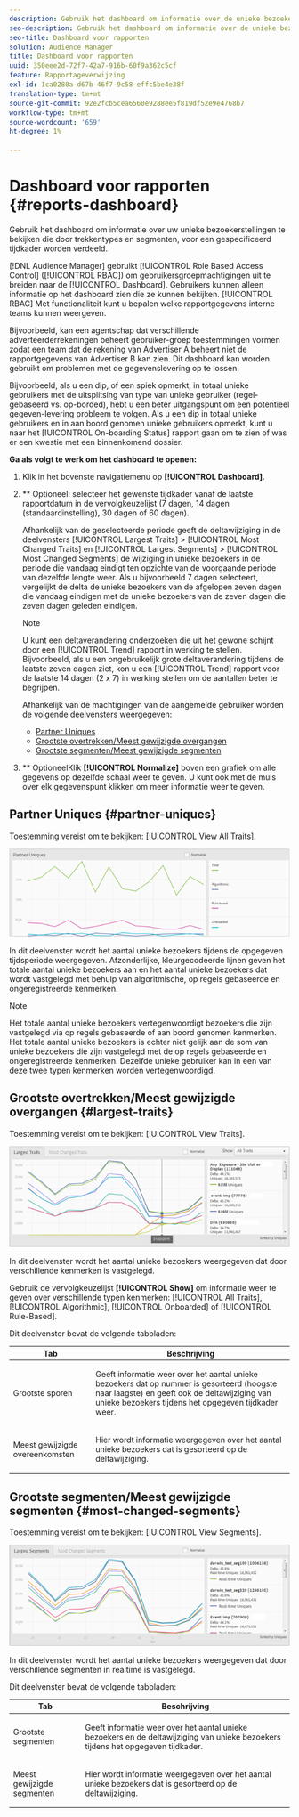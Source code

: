 ```yaml
---
description: Gebruik het dashboard om informatie over de unieke bezoekerscijfers van uw partners te bekijken die door trekkentypes en segmenten voor een gespecificeerd tijdkader worden verdeeld.
seo-description: Gebruik het dashboard om informatie over de unieke bezoekerscijfers van uw partners te bekijken die door trekkentypes en segmenten voor een gespecificeerd tijdkader worden verdeeld.
seo-title: Dashboard voor rapporten
solution: Audience Manager
title: Dashboard voor rapporten
uuid: 350eee2d-72f7-42a7-916b-60f9a362c5cf
feature: Rapportageverwijzing
exl-id: 1ca0280a-d67b-46f7-9c58-effc5be4e38f
translation-type: tm+mt
source-git-commit: 92e2fcb5cea6560e9288ee5f819df52e9e4768b7
workflow-type: tm+mt
source-wordcount: '659'
ht-degree: 1%

---
```


# Dashboard voor rapporten {#reports-dashboard}

Gebruik het dashboard om informatie over uw unieke bezoekerstellingen te bekijken die door trekkentypes en segmenten, voor een gespecificeerd tijdkader worden verdeeld.

<!-- 

c_dashboard.xml

 -->

[!DNL Audience Manager] gebruikt  [!UICONTROL Role Based Access Control] ([!UICONTROL RBAC]) om gebruikersgroepmachtigingen uit te breiden naar de  [!UICONTROL Dashboard]. Gebruikers kunnen alleen informatie op het dashboard zien die ze kunnen bekijken. [!UICONTROL RBAC] Met functionaliteit kunt u bepalen welke rapportgegevens interne teams kunnen weergeven.

Bijvoorbeeld, kan een agentschap dat verschillende adverteerderrekeningen beheert gebruiker-groep toestemmingen vormen zodat een team dat de rekening van Advertiser A beheert niet de rapportgegevens van Advertiser B kan zien. Dit dashboard kan worden gebruikt om problemen met de gegevenslevering op te lossen.

Bijvoorbeeld, als u een dip, of een spiek opmerkt, in totaal unieke gebruikers met de uitsplitsing van type van unieke gebruiker (regel-gebaseerd vs. op-borded), hebt u een beter uitgangspunt om een potentieel gegeven-levering probleem te volgen. Als u een dip in totaal unieke gebruikers en in aan boord genomen unieke gebruikers opmerkt, kunt u naar het [!UICONTROL On-boarding Status] rapport gaan om te zien of was er een kwestie met een binnenkomend dossier.

**Ga als volgt te werk om het dashboard te openen:**

1. Klik in het bovenste navigatiemenu op **[!UICONTROL Dashboard]**.
2. ** Optioneel: selecteer het gewenste tijdkader vanaf de laatste rapportdatum in de vervolgkeuzelijst (7 dagen, 14 dagen (standaardinstelling), 30 dagen of 60 dagen).

   Afhankelijk van de geselecteerde periode geeft de deltawijziging in de deelvensters [!UICONTROL Largest Traits] > [!UICONTROL Most Changed Traits] en [!UICONTROL Largest Segments] > [!UICONTROL Most Changed Segments] de wijziging in unieke bezoekers in de periode die vandaag eindigt ten opzichte van de voorgaande periode van dezelfde lengte weer. Als u bijvoorbeeld 7 dagen selecteert, vergelijkt de delta de unieke bezoekers van de afgelopen zeven dagen die vandaag eindigen met de unieke bezoekers van de zeven dagen die zeven dagen geleden eindigen.

   >[!NOTE]
   >
   >U kunt een deltaverandering onderzoeken die uit het gewone schijnt door een [!UICONTROL Trend] rapport in werking te stellen. Bijvoorbeeld, als u een ongebruikelijk grote deltaverandering tijdens de laatste zeven dagen ziet, kon u een [!UICONTROL Trend] rapport voor de laatste 14 dagen (2 x 7) in werking stellen om de aantallen beter te begrijpen.

   Afhankelijk van de machtigingen van de aangemelde gebruiker worden de volgende deelvensters weergegeven:

   * [Partner Uniques](../reporting/reports-dashboard.md#partner-uniques)
   * [Grootste overtrekken/Meest gewijzigde overgangen](../reporting/reports-dashboard.md#largest-traits)
   * [Grootste segmenten/Meest gewijzigde segmenten](../reporting/reports-dashboard.md#most-changed-segments)

3. ** OptioneelKlik  **[!UICONTROL Normalize]** boven een grafiek om alle gegevens op dezelfde schaal weer te geven. U kunt ook met de muis over elk gegevenspunt klikken om meer informatie weer te geven.

## Partner Uniques {#partner-uniques}

Toestemming vereist om te bekijken: [!UICONTROL View All Traits].

![](assets/partner_uniques.png)

In dit deelvenster wordt het aantal unieke bezoekers tijdens de opgegeven tijdsperiode weergegeven. Afzonderlijke, kleurgecodeerde lijnen geven het totale aantal unieke bezoekers aan en het aantal unieke bezoekers dat wordt vastgelegd met behulp van algoritmische, op regels gebaseerde en ongeregistreerde kenmerken.

>[!NOTE]
>
>Het totale aantal unieke bezoekers vertegenwoordigt bezoekers die zijn vastgelegd via op regels gebaseerde of aan boord genomen kenmerken. Het totale aantal unieke bezoekers is echter niet gelijk aan de som van unieke bezoekers die zijn vastgelegd met de op regels gebaseerde en ongeregistreerde kenmerken. Dezelfde unieke gebruiker kan in een van deze twee typen kenmerken worden vertegenwoordigd.

## Grootste overtrekken/Meest gewijzigde overgangen {#largest-traits}

Toestemming vereist om te bekijken: [!UICONTROL View Traits].

![](assets/largest_traits.png)

In dit deelvenster wordt het aantal unieke bezoekers weergegeven dat door verschillende kenmerken is vastgelegd.

Gebruik de vervolgkeuzelijst **[!UICONTROL Show]** om informatie weer te geven over verschillende typen kenmerken: [!UICONTROL All Traits], [!UICONTROL Algorithmic], [!UICONTROL Onboarded] of [!UICONTROL Rule-Based].

Dit deelvenster bevat de volgende tabbladen:

<table id="table_DA48BDEB4E0143BEA4EB85AC26FF6AE3"> 
 <thead> 
  <tr> 
   <th colname="col1" class="entry"> Tab </th> 
   <th colname="col2" class="entry"> Beschrijving </th> 
  </tr> 
 </thead>
 <tbody> 
  <tr> 
   <td colname="col1"> <p><span class="wintitle"> Grootste sporen</span> </p> </td> 
   <td colname="col2"> <p>Geeft informatie weer over het aantal unieke bezoekers dat op nummer is gesorteerd (hoogste naar laagste) en geeft ook de deltawijziging van unieke bezoekers tijdens het opgegeven tijdkader weer. </p> </td> 
  </tr> 
  <tr> 
   <td colname="col1"> <p><span class="wintitle"> Meest gewijzigde overeenkomsten</span> </p> </td> 
   <td colname="col2"> <p>Hier wordt informatie weergegeven over het aantal unieke bezoekers dat is gesorteerd op de deltawijziging. </p> </td> 
  </tr> 
 </tbody> 
</table>

## Grootste segmenten/Meest gewijzigde segmenten {#most-changed-segments}

Toestemming vereist om te bekijken: [!UICONTROL View Segments].

![](assets/largest_segments.png)

In dit deelvenster wordt het aantal unieke bezoekers weergegeven dat door verschillende segmenten in realtime is vastgelegd.

Dit deelvenster bevat de volgende tabbladen:

<table id="table_8E22E0579FA74C5A86CC40B40B2548BE"> 
 <thead> 
  <tr> 
   <th colname="col1" class="entry"> Tab </th> 
   <th colname="col2" class="entry"> Beschrijving </th> 
  </tr> 
 </thead>
 <tbody> 
  <tr> 
   <td colname="col1"> <p><span class="wintitle"> Grootste segmenten</span> </p> </td> 
   <td colname="col2"> <p>Geeft informatie weer over het aantal unieke bezoekers en de deltawijziging van unieke bezoekers tijdens het opgegeven tijdkader. </p> </td> 
  </tr> 
  <tr> 
   <td colname="col1"> <p><span class="wintitle"> Meest gewijzigde segmenten</span> </p> </td> 
   <td colname="col2"> <p>Hier wordt informatie weergegeven over het aantal unieke bezoekers dat is gesorteerd op de deltawijziging. </p> </td> 
  </tr> 
 </tbody> 
</table>
